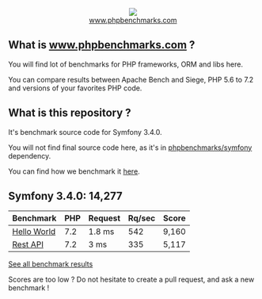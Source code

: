 <p align="center">
  <img src="http://www.phpbenchmarks.com/images/logo_github.png">
  <br>
  <a href="http://www.phpbenchmarks.com" target="_blank">www.phpbenchmarks.com</a>
</p>

## What is www.phpbenchmarks.com ?

You will find lot of benchmarks for PHP frameworks, ORM and libs here.

You can compare results between Apache Bench and Siege, PHP 5.6 to 7.2 and versions of your favorites PHP code.

## What is this repository ?

It's benchmark source code for Symfony 3.4.0.

You will not find final source code here, as it's in [phpbenchmarks/symfony](https://github.com/phpbenchmarks/symfony/tree/1.0.0) dependency.

You can find how we benchmark it [here](http://www.phpbenchmarks.com/en/benchmark-protocol).

## Symfony 3.4.0: 14,277 

Benchmark | PHP | Request | Rq/sec | Score
--------- | --- | ------- | ------ | -----
[Hello World](http://www.phpbenchmarks.com/en/benchmark/apache-bench/php-7.2/symfony-3.4.html#benchmark-hello-world) | 7.2 | 1.8 ms | 542 | 9,160
[Rest API](http://www.phpbenchmarks.com/en/benchmark/apache-bench/php-7.2/symfony-3.4.html#benchmark-rest) | 7.2 | 3 ms | 335 | 5,117

[See all benchmark results](http://www.phpbenchmarks.com/en/benchmark/apache-bench/php-7.2/symfony-3.4.html)

Scores are too low ? Do not hesitate to create a pull request, and ask a new benchmark !
